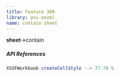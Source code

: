 ```yaml
---
title: Feature 388
library: poi-ooxml
name: contain sheet
---
```


**sheet**->contain 

##### API References

```java
XSSFWorkbook.createCellStyle --> 77.78 %
```
